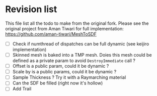 # Revision list
This file list all the todo to make from the original fork.
Please see the original project from Aman Tiwari for full implementation: https://github.com/aman-tiwari/MeshToSDF

* [ ] Check if numthread of dispatches can be full dynamic (see keijiro implementation)
* [ ] Skinned mesh is baked into a TMP mesh. Doies this mesh could be defined as a private param to avoid ```DestroyImmediate``` call ?
* [ ] Offset is a public param, could it be dynamic ?
* [ ] Scale by is a public params, could it be dynamic ?
* [ ] Sample Thickness ? Try it with a Raymarching material
* [ ] Can the SDF be filled (right now it's hollow)
* [ ] Add Trail